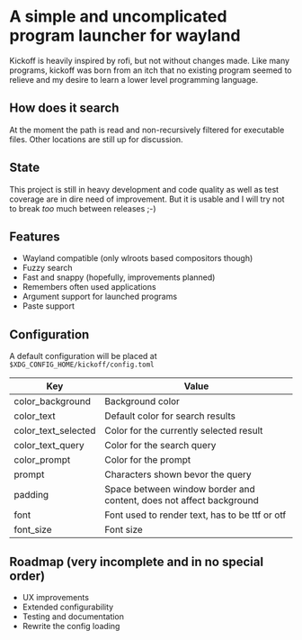 # A simple and uncomplicated program launcher for wayland

Kickoff is heavily inspired by rofi, but not without changes made.
Like many programs, kickoff was born from an itch that no existing program seemed to relieve and my desire to learn a lower level programming language.

## How does it search
At the moment the path is read and non-recursively filtered for executable files. Other locations are still up for discussion.

## State
This project is still in heavy development and code quality as well as test coverage are in dire need of improvement. But it is usable and I will try not to break *too* much between releases ;-)

## Features
* Wayland compatible (only wlroots based compositors though)
* Fuzzy search
* Fast and snappy (hopefully, improvements planned)
* Remembers often used applications
* Argument support for launched programs
* Paste support

## Configuration
A default configuration will be placed at `$XDG_CONFIG_HOME/kickoff/config.toml`

| Key | Value |
| --- | --- |
| color_background | Background color |
| color_text | Default color for search results |
| color_text_selected | Color for the currently selected result |
| color_text_query | Color for the search query |
| color_prompt | Color for the prompt |
| prompt | Characters shown bevor the query |
| padding | Space between window border and content, does not affect background |
| font | Font used to render text, has to be ttf or otf |
| font_size | Font size |


## Roadmap (very incomplete and in no special order)
* UX improvements
* Extended configurability
* Testing and documentation
* Rewrite the config loading